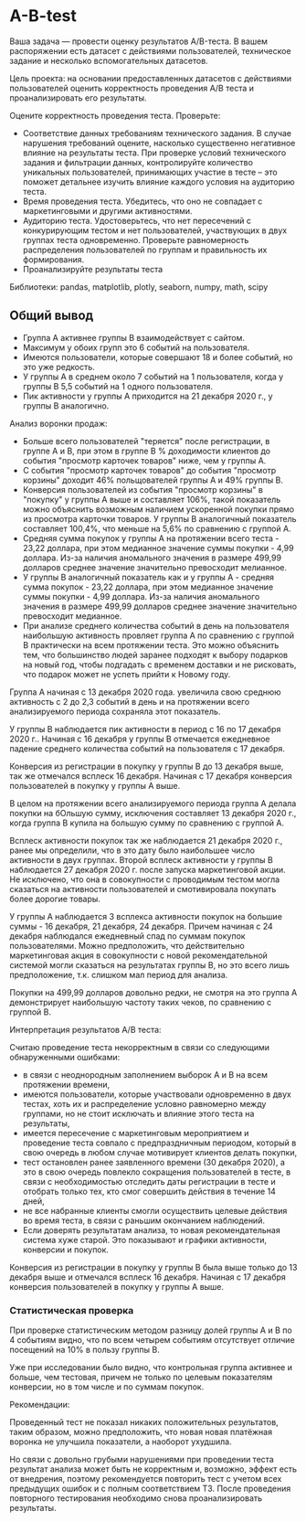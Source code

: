 # A-B-test

Ваша задача — провести оценку результатов A/B-теста. В вашем распоряжении есть датасет с действиями пользователей, техническое задание и несколько вспомогательных датасетов.

Цель проекта: на основании предоставленных датасетов с действиями пользователей оценить корректность проведения А/В теста и проанализировать его результаты.

Оцените корректность проведения теста. Проверьте:
- Соответствие данных требованиям технического задания. В случае нарушения требований оцените, насколько существенно негативное влияние на результаты теста. При проверке условий технического задания и фильтрации данных, контролируйте количество уникальных пользователей, принимающих участие в тесте – это поможет детальнее изучить влияние каждого условия на аудиторию теста.
- Время проведения теста. Убедитесь, что оно не совпадает с маркетинговыми и другими активностями.
- Аудиторию теста. Удостоверьтесь, что нет пересечений с конкурирующим тестом и нет пользователей, участвующих в двух группах теста одновременно. Проверьте равномерность распределения пользователей по группам и правильность их формирования.
- Проанализируйте результаты теста

Библиотеки: pandas, matplotlib, plotly, seaborn, numpy, math, scipy

## Общий вывод

- Группа А активнее группы В взаимодействует с сайтом.
- Максимум у обоих групп это 6 событий на пользователя.
- Имеются пользователи, которые совершают 18 и более событий, но это уже редкость.
- У группы А в среднем около 7 событий на 1 пользователя, когда у группы В 5,5 событий на 1 одного пользователя.
- Пик активности у группы А приходится на 21 декабря 2020 г., у группы В аналогично.

Анализ воронки продаж:
- Больше всего пользователей "теряется" после регистрации, в группе А и В, при этом в группе В % доходимости клиентов до события "просмотр карточек товаров" ниже, чем у группы А.
- С события "просмотр карточек товаров" до события "просмотр корзины" доходит 46% польщователей группы А и 49% группы В.
- Конверсия пользователей из события "просмотр корзины" в "покупку" у группы А выше и составляет 106%, такой показатель можно объяснить возможным наличием ускоренной покупки прямо из просмотра карточки товаров. У группы В аналогичный показатель составляет 100,4%, что меньше на 5,6% по сравнению с группой А.
- Средняя сумма покупок у группы А на протяжении всего теста - 23,22 доллара, при этом медианное значение суммы покупки - 4,99 доллара. Из-за наличия аномального значения в размере 499,99 долларов среднее значение значительно превосходит мелианное.
- У группы В аналогичный показатель как и у группы А - средняя сумма покупок - 23,22 доллара, при этом медианное значение суммы покупки - 4,99 доллара. Из-за наличия аномального значения в размере 499,99 долларов среднее значение значительно превосходит медианное.
- При анализе среднего количества событий в день на пользователя наибольшую активность провляет группа А по сравнению с группой В практически на всем протяжении теста. Это можно объяснить тем, что большинство людей заранее подходят к выбору подарков на новый год, чтобы подгадать с временем доставки и не рисковать, что подарок может не успеть прийти к Новому году.

Группа А начиная с 13 декабря 2020 года. увеличила свою среднюю активность с 2 до 2,3 событий в день и на протяжении всего анализируемого периода сохраняла этот показатель.

У группы В наблюдается пик активности в период с 16 по 17 декабря 2020 г.. Начиная с 16 декабря у группы В отмечается ежедневное падение среднего количества событий на пользователя с 17 декабря.

Конверсия из регистрации в покупку у группы В до 13 декабря выше, так же отмечался всплеск 16 декабря. Начиная с 17 декабря конверсия пользователей в покупку у группы А выше.

В целом на протяжении всего анализируемого периода группа А делала покупки на бОльшую сумму, исключения составляет 13 декабря 2020 г., когда группа В купила на большую сумму по сравнению с группой А.

Всплеск активности покупок так же наблюдается 21 декабря 2020 г., ранее мы определили, что в это дату было наибольшее число активности в двух группах. Второй всплеск активности у группы В наблюдается 27 декабря 2020 г. после запуска маркетинговой акции. Не исключено, что она в совокупности с проводимым тестом могла сказаться на активности пользователей и смотивировала покупать более дорогие товары.

У группы А наблюдается 3 всплекса активности покупок на большие суммы - 16 декабря, 21 декабря, 24 декабря. Причем начиная с 24 декабря наблюдался ежедневный спад по суммам покупок пользователями. Можно предположить, что действительно маркетинговая акция в совокупности с новой рекомендательной системой могли сказаться на результатах группы В, но это всего лишь предположение, т.к. слишком мал период для анализа.

Покупки на 499,99 долларов довольно редки, не смотря на это группа А демонстрирует наибольшую частоту таких чеков, по сравнению с группой В.

Интерпретация результатов А/В теста:

Считаю проведение теста некорректным в связи со следующими обнаруженными ошибками:
- в связи с неоднородным заполнением выборок A и B на всем протяжении времени,
- имеются пользователи, которые участвовали одновременно в двух тестах, хоть их и распределение условно равномерно между группами, но не стоит исключать и влияние этого теста на результаты,
- имеется пересечение с маркетинговым мероприятием и проведение теста совпало с предпраздничным периодом, который в свою очередь в любом случае мотивирует клиентов делать покупки,
- тест остановлен ранее заявленного времени (30 декабря 2020), а это в свою очередь повлекло сокращения пользователей в тесте, в связи с необходимостью отследить даты регистрации в тесте и отобрать только тех, кто смог совершить действия в течение 14 дней,
- не все набранные клиенты смогли осуществить целевые действия во время теста, в связи с раньшим окончанием наблюдений.
- Если доверять результатам анализа, то новая рекомендательная система хуже старой. Это показывают и графики активности, конверсии и покупок.

Конверсия из регистрации в покупку у группы В была выше только до 13 декабря выше и отмечался всплеск 16 декабря. Начиная с 17 декабря конверсия пользователей в покупку у группы А выше.

### Статистическая проверка

При проверке статистическим методом разницу долей группы А и В по 4 событиям видно, что по всем четырем событиям отсутствует отличие посещений на 10% в пользу группы В.

Уже при исследовании было видно, что контрольная группа активнее и больше, чем тестовая, причем не только по целевым показателям конверсии, но в том числе и по суммам покупок.

Рекомендации:

Проведенный тест не показал никаких положительных результатов, таким образом, можно предположить, что новая новая платёжная воронка не улучшила показатели, а наоборот ухудшила.

Но связи с довольно грубыми нарушениями при проведении теста результат анализа может быть не корректным и, возможно, эффект есть от внедрения, поэтому рекомендуется повторить тест с учетом всех предыдущих ошибок и с полным соответствием ТЗ. После проведения повторного тестирования необходимо снова проанализировать результаты.
